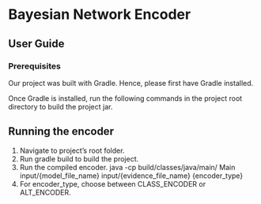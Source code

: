 # Bayesian Network Encoder

## User Guide
### Prerequisites 
Our project was built with Gradle. Hence, please first have Gradle installed.

Once Gradle is installed, run the following commands in the project root directory to build the project jar.

## Running the encoder

1. Navigate to project’s root folder.
2. Run gradle build to build the project. 
3. Run the compiled encoder. java -cp build/classes/java/main/ Main input/{model_file_name} input/{evidence_file_name}  {encoder_type}
4. For encoder_type, choose between CLASS_ENCODER or ALT_ENCODER. 
